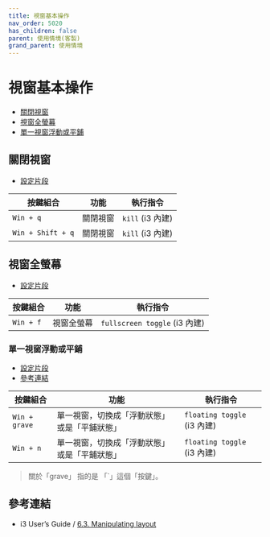 ```yaml
---
title: 視窗基本操作
nav_order: 5020
has_children: false
parent: 使用情境(客製)
grand_parent: 使用情境
---
```



# 視窗基本操作

* [關閉視窗](#關閉視窗)
* [視窗全螢幕](#視窗全螢幕)
* [單一視窗浮動或平鋪](#單一視窗浮動或平鋪)


## 關閉視窗

* [設定片段](https://github.com/samwhelp/note-about-i3wm/blob/gh-pages/_demo/config/i3wm-config/main/config/i3/share/gen/i3wm-gen-rc/Section/Subject/Window/Keybind/Close.conf)

| 按鍵組合          | 功能     | 執行指令         |
| ----------------- | -------- | ---------------- |
| `Win + q`         | 關閉視窗 | `kill` (i3 內建) |
| `Win + Shift + q` | 關閉視窗 | `kill` (i3 內建) |


## 視窗全螢幕

* [設定片段](https://github.com/samwhelp/note-about-i3wm/blob/gh-pages/_demo/config/i3wm-config/main/config/i3/share/gen/i3wm-gen-rc/Section/Subject/Window/Keybind/FullScreen.conf)

| 按鍵組合  | 功能       | 執行指令                      |
| --------- | ---------- | ----------------------------- |
| `Win + f` | 視窗全螢幕 | `fullscreen toggle` (i3 內建) |


### 單一視窗浮動或平鋪

* [設定片段](https://github.com/samwhelp/note-about-i3wm/blob/gh-pages/_demo/config/i3wm-config/main/config/i3/share/gen/i3wm-gen-rc/Section/Subject/Window/Keybind/FloatingToggle.conf)
* [參考連結](https://i3wm.org/docs/userguide.html#manipulating_layout)

| 按鍵組合      | 功能                                         | 執行指令                    |
| ------------- | -------------------------------------------- | --------------------------- |
| `Win + grave` | 單一視窗，切換成「浮動狀態」或是「平鋪狀態」 | `floating toggle` (i3 內建) |
| `Win + n`     | 單一視窗，切換成「浮動狀態」或是「平鋪狀態」 | `floating toggle` (i3 內建) |

> 關於「grave」 指的是 「`」這個「按鍵」。


## 參考連結

* i3 User’s Guide / [6.3. Manipulating layout](https://i3wm.org/docs/userguide.html#manipulating_layout)
